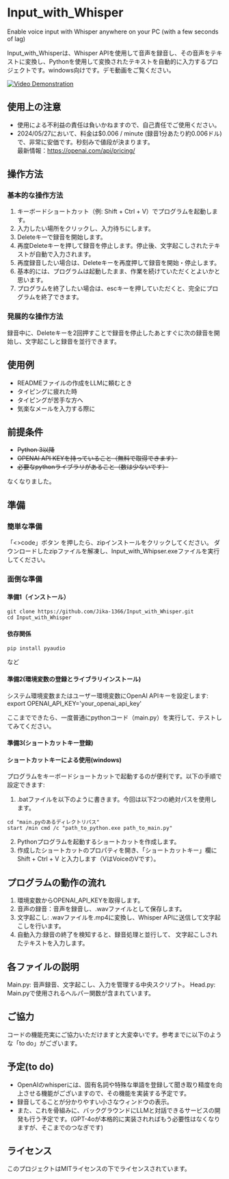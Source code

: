 # Input_with_Whisper
Enable voice input with Whisper anywhere on your PC (with a few seconds of lag)


Input_with_Whisperは、Whisper APIを使用して音声を録音し、その音声をテキストに変換し、Pythonを使用して変換されたテキストを自動的に入力するプロジェクトです。windows向けです。デモ動画をご覧ください。

[![Video Demonstration](https://img.youtube.com/vi/DXQxencVgeU/0.jpg)](https://www.youtube.com/watch?v=DXQxencVgeU) <br>

## 使用上の注意
* 使用による不利益の責任は負いかねますので、自己責任でご使用ください。
* 2024/05/27において、料金は$0.006 / minute  (録音1分あたり約0.006ドル)で、非常に安価です。秒刻みで値段が決まります。<br>
最新情報：https://openai.com/api/pricing/

## 操作方法
### 基本的な操作方法
1. キーボードショートカット（例: Shift + Ctrl + V）でプログラムを起動します。
2. 入力したい場所をクリックし、入力待ちにします。
3. Deleteキーで録音を開始します。
4. 再度Deleteキーを押して録音を停止します。停止後、文字起こしされたテキストが自動で入力されます。
5. 再度録音したい場合は、Deleteキーを再度押して録音を開始・停止します。
6. 基本的には、プログラムは起動したまま、作業を続けていただくとよいかと思います。
7. プログラムを終了したい場合は、escキーを押していただくと、完全にプログラムを終了できます。

### 発展的な操作方法
録音中に、Deleteキーを2回押すことで録音を停止したあとすぐに次の録音を開始し、文字起こしと録音を並行できます。


## 使用例
* READMEファイルの作成をLLMに頼むとき
* タイピングに疲れた時
* タイピングが苦手な方へ
* 気楽なメールを入力する際に



## 前提条件

* ~~Python 3以降~~
* ~~OPENAI API KEYを持っていること（無料で取得できます）~~
* ~~必要なpythonライブラリがあること（数は少ないです）~~

なくなりました。

## 準備
### 簡単な準備
「<>code」ボタン を押したら、zipインストールをクリックしてください。
ダウンロードしたzipファイルを解凍し、Input_with_Whipser.exeファイルを実行してください。


### 面倒な準備
#### 準備1（インストール）
``` batch
git clone https://github.com/Jika-1366/Input_with_Whisper.git
cd Input_with_Whisper
```

#### 依存関係
``` batch 
pip install pyaudio 
```

など


#### 準備2(環境変数の登録とライブラリインストール)
システム環境変数またはユーザー環境変数にOpenAI APIキーを設定します:
export OPENAI_API_KEY='your_openai_api_key'

ここまでできたら、一度普通にpythonコード（main.py）を実行して、テストしてみてください。


#### 準備3(ショートカットキー登録)
#### ショートカットキーによる使用(windows)
プログラムをキーボードショートカットで起動するのが便利です。以下の手順で設定できます:
1. .batファイルを以下のように書きます。今回は以下2つの絶対パスを使用します。
``` batch
cd "main.pyのあるディレクトリパス"
start /min cmd /c "path_to_python.exe path_to_main.py"
```

2. Pythonプログラムを起動するショートカットを作成します。
3. 作成したショートカットのプロパティを開き、「ショートカットキー」欄に Shift + Ctrl + V と入力します（VはVoiceのVです）。

## プログラムの動作の流れ
1. 環境変数からOPENAI_API_KEYを取得します。
2. 音声の録音：音声を録音し、.wavファイルとして保存します。
3. 文字起こし: .wavファイルを.mp4に変換し、Whisper APIに送信して文字起こしを行います。
4. 自動入力:録音の終了を検知すると、録音処理と並行して、 文字起こしされたテキストを入力します。


## 各ファイルの説明
Main.py: 音声録音、文字起こし、入力を管理する中央スクリプト。 
Head.py: Main.pyで使用されるヘルパー関数が含まれています。


## ご協力
コードの機能充実にご協力いただけますと大変幸いです。参考までに以下のような「to do」がございます。

## 予定(to do)
* OpenAIのwhisperには、固有名詞や特殊な単語を登録して聞き取り精度を向上させる機能がございますので、その機能を実装する予定です。
* 録音してることが分かりやすい小さなウィンドウの表示。
* また、これを骨組みに、バックグラウンドにLLMと対話できるサービスの開発も行う予定です。(GPT-4oが本格的に実装されればもう必要性はなくなりますが、そこまでのつなぎです)


## ライセンス
このプロジェクトはMITライセンスの下でライセンスされています。

